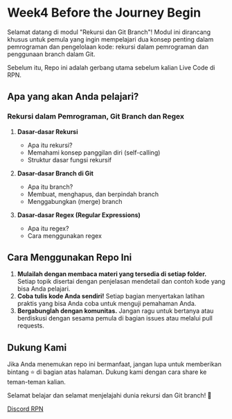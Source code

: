 # Week4 Before the Journey Begin

Selamat datang di modul "Rekursi dan Git Branch"! Modul ini dirancang khusus untuk pemula yang ingin mempelajari dua konsep penting dalam pemrograman dan pengelolaan kode: rekursi dalam pemrograman dan penggunaan branch dalam Git.

Sebelum itu, Repo ini adalah gerbang utama sebelum kalian Live Code di RPN.

## Apa yang akan Anda pelajari?

### Rekursi dalam Pemrograman, Git Branch dan Regex

1. **Dasar-dasar Rekursi**
   - Apa itu rekursi?
   - Memahami konsep panggilan diri (self-calling)
   - Struktur dasar fungsi rekursif

2. **Dasar-dasar Branch di Git**
   - Apa itu branch?
   - Membuat, menghapus, dan berpindah branch
   - Menggabungkan (merge) branch

3. **Dasar-dasar Regex (Regular Expressions)**
   - Apa itu regex?
   - Cara menggunakan regex

## Cara Menggunakan Repo Ini

1. **Mulailah dengan membaca materi yang tersedia di setiap folder.** Setiap topik disertai dengan penjelasan mendetail dan contoh kode yang bisa Anda pelajari.
2. **Coba tulis kode Anda sendiri!** Setiap bagian menyertakan latihan praktis yang bisa Anda coba untuk menguji pemahaman Anda.
3. **Bergabunglah dengan komunitas.** Jangan ragu untuk bertanya atau berdiskusi dengan sesama pemula di bagian issues atau melalui pull requests.

## Dukung Kami

Jika Anda menemukan repo ini bermanfaat, jangan lupa untuk memberikan bintang ⭐ di bagian atas halaman. Dukung kami dengan cara share ke teman-teman kalian.

Selamat belajar dan selamat menjelajahi dunia rekursi dan Git branch! 🚀

[Discord RPN](https://discord.gg/ufbRBRTKN8)
